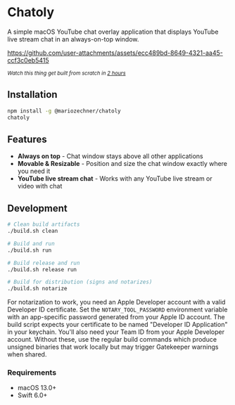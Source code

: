 # Chatoly

A simple macOS YouTube chat overlay application that displays YouTube live stream chat in an always-on-top window.

https://github.com/user-attachments/assets/ecc489bd-8649-4321-aa45-ccf3c0eb5415

*<sub>Watch this thing get built from scratch in [2 hours](https://www.youtube.com/watch?v=0YsGtKKWEn4)</sub>*

## Installation

```bash
npm install -g @mariozechner/chatoly
chatoly
```

## Features

- **Always on top** - Chat window stays above all other applications
- **Movable & Resizable** - Position and size the chat window exactly where you need it
- **YouTube live stream chat** - Works with any YouTube live stream or video with chat

## Development

```bash
# Clean build artifacts
./build.sh clean

# Build and run
./build.sh run

# Build release and run
./build.sh release run

# Build for distribution (signs and notarizes)
./build.sh notarize
```

For notarization to work, you need an Apple Developer account with a valid Developer ID certificate. Set the `NOTARY_TOOL_PASSWORD` environment variable with an app-specific password generated from your Apple ID account. The build script expects your certificate to be named "Developer ID Application" in your keychain. You'll also need your Team ID from your Apple Developer account. Without these, use the regular build commands which produce unsigned binaries that work locally but may trigger Gatekeeper warnings when shared.

### Requirements

- macOS 13.0+
- Swift 6.0+
